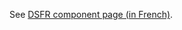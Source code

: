 See [DSFR component page (in French)](https://www.systeme-de-design.gouv.fr/elements-d-interface/composants/accordeon).
